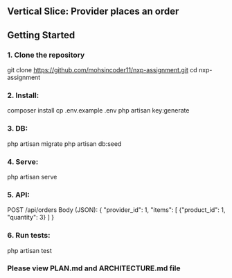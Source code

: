 ## Vertical Slice: Provider places an order

## Getting Started

### 1️. Clone the repository
git clone https://github.com/mohsincoder11/nxp-assignment.git
cd nxp-assignment

### 2. Install:
   composer install
   cp .env.example .env
   php artisan key:generate

### 3. DB:
   php artisan migrate
   php artisan db:seed

### 4. Serve:
   php artisan serve

### 5. API:
   POST /api/orders
   Body (JSON):
   {
     "provider_id": 1,
     "items": [
       {"product_id": 1, "quantity": 3}
     ]
   }

### 6. Run tests:
   php artisan test

### Please view PLAN.md and ARCHITECTURE.md file